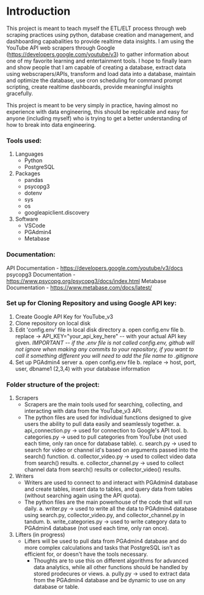 # Introduction
This project is meant to teach myself the ETL/ELT process through web scraping practices using python, database creation and management, and dashboarding capabalities to provide realtime data insights.
I am using the YouTube API web scrapers through Google (https://developers.google.com/youtube/v3) to gather information about one of my favorite learning and entertainment tools.
I hope to finally learn and show people that I am capable of creating a database, extract data using webscrapers/APIs, transform and load data into a database, maintain and optimize the database, use cron scheduling for command prompt scripting, create realtime dashboards, provide meaningful insights gracefully.

This project is meant to be very simply in practice, having almost no experience with data engineering, this should be replicable and easy for anyone (including myself) who is trying to get a better understanding of how to break into data engineering.


### Tools used:
1. Languages
    - Python
    - PostgreSQL
2. Packages
    - pandas
    - psycopg3
    - dotenv
    - sys
    - os
    - googleapiclient.discovery
3. Software
    - VSCode
    - PGAdmin4
    - Metabase


### Documentation:
API Documentation - https://developers.google.com/youtube/v3/docs
psycopg3 Documentation - https://www.psycopg.org/psycopg3/docs/index.html
Metabase Documentation - https://www.metabase.com/docs/latest/


### Set up for Cloning Repository and using Google API key:
1. Create Google API Key for YouTube_v3
2. Clone repository on local disk
3. Edit 'config.env' file in local disk directory 
    a. open config.env file
    b. replace -> API_KEY="your_api_key_here" -- with your actual API key given.
    *IMPORTANT -- if the .env file is not called config.env, github will not ignore when making any commits to your repository, if you want to call it something different you will need to add the file name to .gitignore*
4. Set up PGAdmin4 server
    a. open config.env file
    b. replace -> host, port, user, dbname1 (2,3,4) with your database information


### Folder structure of the project:
1. Scrapers
    - Scrapers are the main tools used for searching, collecting, and interacting with data from the YouTube_v3 API.
    - The python files are used for individual functions designed to give users the ability to pull data easily and seamlessly together.
        a. api_connection.py -> used for connection to Google's API tool.
        b. categories.py -> used to pull categories from YouTube (not used each time, only ran once for database table).
        c. search.py -> used to search for video or channel id's based on arguments passed into the search() function.
        d. collector_video.py -> used to collect video data from search() results.
        e. collector_channel.py -> used to collect channel data from search() results or collector_video() results.
2. Writers
    - Writers are used to connect to and interact with PGAdmin4 database and create tables, insert data to tables, and query data from tables (without searching again using the API quota).
    - The python files are the main powerhouse of the code that will run daily.
        a. writer.py -> used to write all the data to PGAdmin4 database using search.py, collector_video.py, and collector_channel.py in tandum.
        b. write_categories.py -> used to write category data to PGAdmin4 database (not used each time, only ran once).
3. Lifters (in progress)
    - Lifters will be used to pull data from PGAdmin4 database and do more complex calculations and tasks that PostgreSQL isn't as efficient for, or doesn't have the tools necessary.
        - Thoughts are to use this on different algorithms for advanced data analytics, while all other functions should be handled by stored prodecures or views.
        a. pully.py -> used to extract data from the PGAdmin4 database and be dynamic to use on any database or table.
